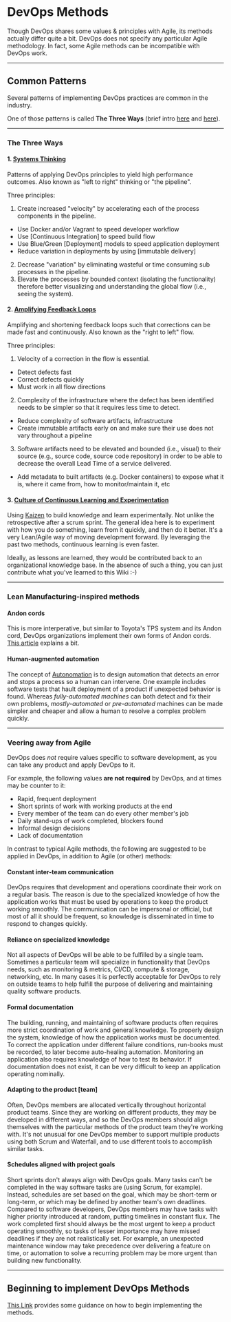 # DevOps Methods

Though DevOps shares some values & principles with Agile, its methods actually differ quite a bit. DevOps does not specify any particular Agile methodology. In fact, some Agile methods can be incompatible with DevOps work.

---

## Common Patterns

Several patterns of implementing DevOps practices are common in the industry.

One of those patterns is called **The Three Ways** (brief intro [here][6] and [here][9]).

---

### The Three Ways

#### 1. [Systems Thinking][2]

Patterns of applying DevOps principles to yield high performance outcomes. Also known as "left to right" thinking or "the pipeline".

Three principles:
1. Create increased "velocity" by accelerating each of the process components in the pipeline.
  - Use Docker and/or Vagrant to speed developer workflow
  - Use [Continuous Integration] to speed build flow
  - Use Blue/Green [Deployment] models to speed application deployment
  - Reduce variation in deployments by using [immutable delivery]
2. Decrease "variation" by eliminating wasteful or time consuming sub processes in the pipeline.
3. Elevate the processes by bounded context (isolating the functionality) therefore better visualizing and understanding the global flow (i.e., seeing the system).

#### 2. [Amplifying Feedback Loops][3]

Amplifying and shortening feedback loops such that corrections can be made fast and continuously. Also known as the "right to left" flow.

Three principles:
1. Velocity of a correction in the flow is essential.
  - Detect defects fast
  - Correct defects quickly
  - Must work in all flow directions
2. Complexity of the infrastructure where the defect has been identified needs to be simpler so that it requires less time to detect.
  - Reduce complexity of software artifacts, infrastructure
  - Create immutable artifacts early on and make sure their use does not vary throughout a pipeline
3. Software artifacts need to be elevated and bounded (i.e., visual) to their source (e.g., source code, source code repository) in order to be able to decrease the overall Lead Time of a service delivered.
  - Add metadata to built artifacts (e.g. Docker containers) to expose what it is, where it came from, how to monitor/maintain it, etc

#### 3. [Culture of Continuous Learning and Experimentation][4]

Using [Kaizen][5] to build knowledge and learn experimentally. Not unlike the retrospective after a scrum sprint. The general idea here is to experiment with how you do something, learn from it quickly, and then do it better. It's a very Lean/Agile way of moving development forward. By leveraging the past two methods, continuous learning is even faster.

Ideally, as lessons are learned, they would be contributed back to an organizational knowledge base. In the absence of such a thing, you can just contribute what you've learned to this Wiki :-)

---

### Lean Manufacturing-inspired methods

#### Andon cords
This is more interperative, but similar to Toyota's TPS system and its Andon cord, DevOps organizations implement their own forms of Andon cords. [This article](https://itrevolution.com/kata/) explains a bit.

#### Human-augmented automation
The concept of [Autonomation][8] is to design automation that detects an error and stops a process so a human can intervene. One example includes software tests that hault deployment of a product if unexpected behavior is found. Whereas *fully-automated machines* can both detect and fix their own problems, *mostly-automated* or *pre-automated* machines can be made simpler and cheaper and allow a human to resolve a complex problem quickly.

---

### Veering away from Agile
DevOps does *not* require values specific to software development, as you can take any product and apply DevOps to it.

For example, the following values **are not required** by DevOps, and at times may be counter to it:

 * Rapid, frequent deployment
 * Short sprints of work with working products at the end
 * Every member of the team can do every other member's job
 * Daily stand-ups of work completed, blockers found
 * Informal design decisions
 * Lack of documentation

In contrast to typical Agile methods, the following are suggested to be applied in DevOps, in addition to Agile (or other) methods:

#### Constant inter-team communication
DevOps requires that development and operations coordinate their work on a regular basis. The reason is due to the specialized knowledge of how the application works that must be used by operations to keep the product working smoothly. The communication can be impersonal or official, but most of all it should be frequent, so knowledge is disseminated in time to respond to changes quickly.

#### Reliance on specialized knowledge
Not all aspects of DevOps will be able to be fulfilled by a single team. Sometimes a particular team will specialize in functionality that DevOps needs, such as monitoring & metrics, CI/CD, compute & storage, networking, etc. In many cases it is perfectly acceptable for DevOps to rely on outside teams to help fulfill the purpose of delivering and maintaining quality software products.

#### Formal documentation
The building, running, and maintaining of software products often requires more strict coordination of work and general knowledge. To properly design the system, knowledge of how the application works must be documented. To correct the application under different failure conditions, run-books must be recorded, to later become auto-healing automation. Monitoring an application also requires knowledge of how to test its behavior. If documentation does not exist, it can be very difficult to keep an application operating nominally.

#### Adapting to the product [team]
Often, DevOps members are allocated vertically throughout horizontal product teams. Since they are working on different products, they may be developed in different ways, and so the DevOps members should align themselves with the particular methods of the product team they're working with. It's not unusual for one DevOps member to support multiple products using both Scrum and Waterfall, and to use different tools to accomplish similar tasks.

#### Schedules aligned with project goals
Short sprints don't always align with DevOps goals. Many tasks can't be completed in the way software tasks are (using Scrum, for example). Instead, schedules are set based on the goal, which may be short-term or long-term, or which may be defined by another team's own deadlines. Compared to software developers, DevOps members may have tasks with higher priority introduced at random, putting timelines in constant flux. The work completed first should always be the most urgent to keep a product operating smoothly, so tasks of lesser importance may have missed deadlines if they are not realistically set. For example, an unexpected maintenance window may take precedence over delivering a feature on time, or automation to solve a recurring problem may be more urgent than building new functionality.


---

## Beginning to implement DevOps Methods
[This Link][7] provides some guidance on how to begin implementing the methods.

[1]: https://www.bmc.com/blogs/devops-vs-agile-whats-the-difference-and-how-are-they-related/
[2]: https://blog.docker.com/2015/05/docker-three-ways-devops/
[3]: https://blog.docker.com/2015/06/docker-three-ways-devops-2/
[4]: https://blog.docker.com/2015/07/docker-three-ways-devops-3/
[5]: https://en.wikipedia.org/wiki/Kaizen
[6]: https://caylent.com/devops-handbook-part-1-the-three-ways-cont/
[7]: https://caylent.com/devops-handbook-part-2-devops-methodology/
[8]: https://en.wikipedia.org/wiki/Autonomation
[9]: https://caylent.com/devops-handbook-part-1-the-three-ways-2/
